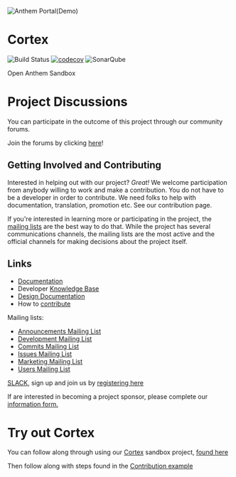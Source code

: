 
![Anthem Portal(Demo)](https://github.com/openanthem/oss/raw/master/tools/logo/anthem_banner.png)
# Cortex
![Build Status](https://bamboo.previewmy.net/plugins/servlet/wittified/build-status/COR-BUIL)
[![codecov](https://codecov.io/gh/openanthem/cortex/branch/develop/graph/badge.svg)](https://codecov.io/gh/openanthem/cortex)
![SonarQube](https://img.shields.io/sonar/http/sonarqube.com/org.springframework:gs-spring-boot/tech_debt.svg)

Open Anthem Sandbox

# Project Discussions

You can participate in the outcome of this project through our community forums.

Join the forums by clicking [here](https://discourse.previewmy.net/c/Cortex)!

## Getting Involved and Contributing

Interested in helping out with our project? _Great!_ We welcome participation from anybody willing to work and make a contribution. You do not have to be a developer in order to contribute. We need folks to help with documentation, translation, promotion etc.  See our contribution page.

If you're interested in learning more or participating in the project, the [mailing lists](https://anthemopensource.atlassian.net/wiki/display/OA/Mailing+Lists) are the best way to do that. While the project has several communications channels, the mailing lists are the most active and the official channels for making decisions about the project itself.

## Links

* [Documentation](https://anthemopensource.atlassian.net/wiki/display/OA/Opensource+Project+Documentation)
* Developer [Knowledge Base](https://anthemopensource.atlassian.net/wiki/display/OA/Developer+Documentation)
* [Design Documentation](https://anthemopensource.atlassian.net/wiki/display/OA/Design+Documentation)
* How to [contribute](CONTRIBUTING.md)


Mailing lists:

* [Announcements Mailing List](mailto:anthem-opensource-portal@webteks.com)
* [Development Mailing List](mailto:anthem-opensource-portal@webteks.com)
* [Commits Mailing List](mailto:anthem-opensource-portal@webteks.com)
* [Issues Mailing List](mailto:anthem-opensource-portal@webteks.com)
* [Marketing Mailing List](mailto:anthem-opensource-portal@webteks.com)
* [Users Mailing List](mailto:anthem-opensource-portal@webteks.com)

[SLACK](https://aosslack.stamplayapp.com/), sign up and join us by [registering here](https://aosslack.stamplayapp.com/)

If are interested in becoming a project sponsor,  please complete our [information form.](https://docs.google.com/a/webteks.com/forms/d/e/1FAIpQLSdJ-7qHY_sTyfaq7H6JnzENX0jp8XYllb6T0N3aFqPgjDgG3w/viewform)

# Try out Cortex

You can follow along through using our [Cortex](https://github.com/openanthem/cortex/) sandbox project, [found here](https://github.com/openanthem/cortex/)

Then follow along with steps found in the [Contribution example](https://raw.githubusercontent.com/openanthem/oss/master/CONTRIBUTING.md)
